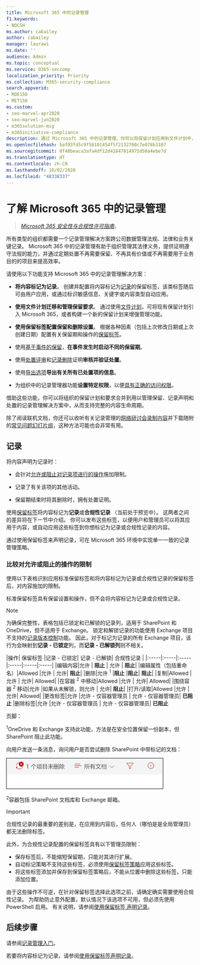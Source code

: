 ```yaml
---
title: Microsoft 365 中的记录管理
f1.keywords:
- NOCSH
ms.author: cabailey
author: cabailey
manager: laurawi
ms.date: ''
audience: Admin
ms.topic: conceptual
ms.service: O365-seccomp
localization_priority: Priority
ms.collection: M365-security-compliance
search.appverid:
- MOE150
- MET150
ms.custom:
- seo-marvel-apr2020
- seo-marvel-jun2020
- m365solution-mig
- m365initiative-compliance
description: 通过 Microsoft 365 中的记录管理，你可以将保留计划应用到文件计划中，以管理保留、记录声明和处置。
ms.openlocfilehash: baf03fd5c9f58101454f5f2132700c7e078b3107
ms.sourcegitcommit: 0f48beaca3afa4df12d41847014975d50a4ebe7d
ms.translationtype: HT
ms.contentlocale: zh-CN
ms.lasthandoff: 10/02/2020
ms.locfileid: "48338337"
---
```

# <a name="learn-about-records-management-in-microsoft-365"></a>了解 Microsoft 365 中的记录管理

>*[Microsoft 365 安全性与合规性许可指南](https://aka.ms/ComplianceSD)。*

所有类型的组织都需要一个记录管理解决方案跨公司数据管理法规、法律和业务关键记录。 Microsoft 365 中的记录管理有助于组织管理其法律义务，提供证明遵守法规的能力，并通过定期处置不再需要保留、不再具有价值或不再需要用于业务目的的项目来提高效率。

请使用以下功能支持 Microsoft 365 中的记录管理解决方案：

- **将内容标记为记录**。 创建并配置将内容标记为[记录](#records)的保留标签，该类标签随后可由用户应用，或通过标识敏感信息、关键字或内容类型自动应用。

- **使用文件计划迁移和管理保留要求**。 通过使用[文件计划](file-plan-manager.md)，可将现有保留计划引入 Microsoft 365，或者构建一个新的保留计划来增强管理功能。

- **使用保留标签配置保留和删除设置**。 根据各种因素（包括上次修改日期或上次创建日期）配置有关保留期和操作的[保留标签](retention.md#retention-labels)。

- 使用[基于事件的保留](event-driven-retention.md)，**在事件发生时启动不同的保留期**。

- 使用[处置评审](disposition.md#disposition-reviews)和[记录删除](disposition.md#disposition-of-records)证明**审核并验证处置**。

- 使用[导出选项](disposition.md#filter-and-export-the-views)**导出有关所有已处置项的信息**。

- 为组织中的记录管理器功能**设置特定权限**，以便[具有正确的访问权限](../security/office-365-security/permissions-in-the-security-and-compliance-center.md)。

借助这些功能，你可以将组织的保留计划和要求合并到用以管理保留、记录声明和处置的记录管理解决方案中，从而支持完整的内容生命周期。

除了阅读联机文档，你还可以收听有关记录管理的[网络研讨会录制内容](https://aka.ms/MIPC/Video-RecordsManagementWebinar)并下载随附的[常见问题幻灯片组](https://aka.ms/MIPC/Blog-RecordsManagementWebinar)，这种方法可能也会非常有用。

## <a name="records"></a>记录

将内容声明为记录时：

- 会针对[允许或阻止对记录项进行的操作](#compare-restrictions-for-what-actions-are-allowed-or-blocked)施加限制。

- 记录了有关该项的其他活动。

- 保留期结束时将其删除时，拥有处置证明。

使用[保留标签](retention.md#retention-labels)将内容标记为**记录**或**合规性记录** （当前处于预览中）。 这两者之间的差异将在下一节中介绍。 你可以发布这些标签，以便用户和管理员可以将其应用于内容，或自动应用这些标签到你想标记为记录或合规性记录的内容。

通过使用保留标签来声明记录，可在 Microsoft 365 环境中实现单一一致的记录管理策略。

### <a name="compare-restrictions-for-what-actions-are-allowed-or-blocked"></a>比较对允许或阻止的操作的限制

使用以下表格识别应用标准保留标签和将内容标记为记录或合规性记录的保留标签后，对内容施加的限制。 

标准保留标签具有保留设置和操作，但不会将内容标记为记录或合规性记录。

>[!NOTE] 
> 为确保完整性，表格包括已锁定和已解锁的记录列，适用于 SharePoint 和 OneDrive，但不适用于 Exchange。 锁定和解锁记录的功能使用 Exchange 项目不支持的[记录版本控制](record-versioning.md)功能。 因此，对于标记为记录的所有 Exchange 项目，该行为会映射到**记录 - 已锁定**列，而**记录 - 已解锁列**则不相关。


|操作| 保留标签 |记录 - 已锁定| 记录 - 已解锁| 合规性记录 |
|:-----|:-----|:-----|:-----|:-----|:-----|
|编辑内容|允许 | **阻止** | 允许 | **阻止**|
|编辑属性（包括重命名）|Allowed |允许 | 允许| **阻止**|
|删除|允许 <sup>1</sup> |**阻止** |**阻止**| **阻止**|
|复制|Allowed |允许 | 允许| Allowed|
|在容器 <sup>2</sup> 中移动|Allowed |允许 | 允许| Allowed|
|围绕容器 <sup>2</sup> 移动|允许 |如果从未解锁，则允许 | 允许| **阻止**|
|打开/读取|Allowed |允许 | 允许| Allowed|
|更改标签|允许 |允许 - 仅容器管理员 | 允许 - 仅容器管理员| **已阻止**
|删除标签|允许 |允许 - 仅容器管理员 | 允许 - 仅容器管理员| **已阻止**

页脚：

<sup>1</sup>OneDrive 和 Exchange 支持此功能，方法是在安全位置保留一份副本，但 SharePoint 阻止此功能。

向用户发送一条消息，询问用户是否尝试删除 SharePoint 中带标记的文档：

![指明项未从 SharePoint 中删除的消息](../media/d0020726-1593-4a96-b07c-89b275e75c49.png)

<sup>2</sup>容器包括 SharePoint 文档库和 Exchange 邮箱。

>[!IMPORTANT] 
> 合规性记录的最重要的差别是，在应用到内容后，任何人（哪怕是是全局管理员）都无法删除标签。 
>
> 此外，为合规性记录配置的保留标签具有以下管理员限制：
> - 保存标签后，不能缩短保留期，只能对其进行扩展。
> - 自动标记策略不支持这些标签，必须使用[保留标签策略](create-apply-retention-labels.md)应用这些标签。 
> - 将这些标签添加并保存到保留标签策略后，不能从位置中删除这些标签，只能添加位置。
> 
> 由于这些操作不可逆，在针对保留标签选择此选项之前，请确定确实需要使用合规性记录。 为帮助防止意外配置，默认情况下该选项不可用，但必须先使用 PowerShell 启用。 有关说明，请参阅[使用保留标签 声明记录](declare-records.md)。

## <a name="next-steps"></a>后续步骤

请参阅[记录管理入门](get-started-with-records-management.md)。

若要将内容标记为记录，请参阅[使用保留标签声明记录](declare-records.md)。
